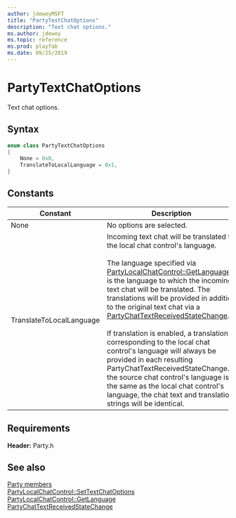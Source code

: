 ```yaml
---
author: jdeweyMSFT
title: "PartyTextChatOptions"
description: "Text chat options."
ms.author: jdewey
ms.topic: reference
ms.prod: playfab
ms.date: 09/25/2019
---
```


# PartyTextChatOptions  

Text chat options.    

## Syntax  
  
```cpp
enum class PartyTextChatOptions    
{  
    None = 0x0,  
    TranslateToLocalLanguage = 0x1,  
}  
```  
  
## Constants  
  
| Constant | Description |
| --- | --- |
| None | No options are selected. |  
| TranslateToLocalLanguage | Incoming text chat will be translated to the local chat control's language.<br/><br/> The language specified via [PartyLocalChatControl::GetLanguage()](../classes/PartyLocalChatControl/methods/partylocalchatcontrol_getlanguage.md) is the language to which the incoming text chat will be translated. The translations will be provided in addition to the original text chat via a [PartyChatTextReceivedStateChange](../structs/partychattextreceivedstatechange.md). <br /><br /> If translation is enabled, a translation corresponding to the local chat control's language will always be provided in each resulting PartyChatTextReceivedStateChange. If the source chat control's language is the same as the local chat control's language, the chat text and translation strings will be identical. |  
  
  
## Requirements  
  
**Header:** Party.h
  
## See also  
[Party members](../party_members.md)  
[PartyLocalChatControl::SetTextChatOptions](../classes/PartyLocalChatControl/methods/partylocalchatcontrol_settextchatoptions.md)  
[PartyLocalChatControl::GetLanguage](../classes/PartyLocalChatControl/methods/partylocalchatcontrol_getlanguage.md)  
[PartyChatTextReceivedStateChange](../structs/partychattextreceivedstatechange.md)
  
  
